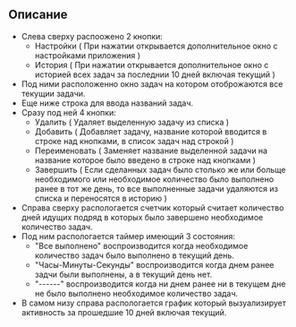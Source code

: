 ## Описание
- Слева сверху распоожено 2 кнопки:
  - Настройки ( При нажатии открывается дополнительное окно с настройками приложения )
  - История ( При нажатии открывается дополнительное окно с историей всех задач за последнии 10 дней включая текущий )
- Под ними расположенно окно задач на котором отоброжаются все текущии задачи.
- Еще ниже строка для ввода названий задач.
- Сразу под ней 4 кнопки:
  - Удалить ( Удаляет выделенную задачу из списка )
  - Добавить ( Добавляет задачу, название которой вводится в строке над кнопками, в список задач над строкой )
  - Переименовать ( Заменяет название выделенной задачи на название которое было введено в строке над кнопками )
  - Завершить ( Если сделанных задач было столько же или больще необходимого или необходимое количество было выполнено ранее в тот же день, то все выполненные задачи удаляются из списка и переносятся в историю )
- Справа сверху распологается счетчик который считает количество дней идущих подряд в которых было завершено необходимое количество задач.
- Под ним распологается таймер имеющий 3 состояния:
  - "Все выполнено" воспроизводится когда необходимое количество задач было выполнено в текущий день.
  - "Часы-Минуты-Секунды" воспроизводится когда днем ранее задчи были выполнены, а в текущий день нет.
  - "------" воспроизводится когда ни днем ранее ни в текущем дне не было выполнено необходимое количество задач.
- В самом низу справа распологается график который вызуализирует активность за прошедшие 10 дней включая текущий.
